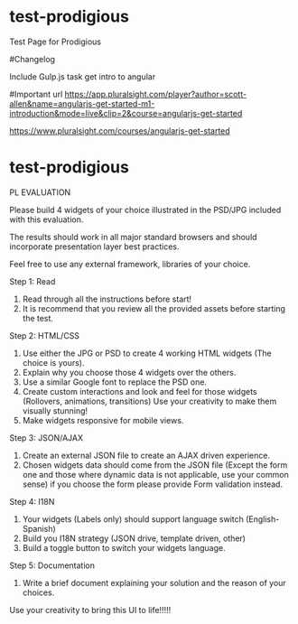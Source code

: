 # test-prodigious
Test Page for Prodigious


#Changelog

Include Gulp.js task
get intro to angular


#Important url
https://app.pluralsight.com/player?author=scott-allen&name=angularjs-get-started-m1-introduction&mode=live&clip=2&course=angularjs-get-started

https://www.pluralsight.com/courses/angularjs-get-started


# test-prodigious

PL EVALUATION

Please build 4 widgets of your choice illustrated in the PSD/JPG included with this evaluation.

The results should work in all major standard browsers and should incorporate presentation layer best practices.

Feel free to use any external framework, libraries of your choice.

Step 1: Read

1. Read through all the instructions before start!
2. It is recommend that you review all the provided assets before starting the test.


Step 2: HTML/CSS

1. Use either the JPG or PSD to create 4 working HTML widgets (The choice is yours).
2. Explain why you choose those 4 widgets over the others.
3. Use a similar Google font to replace the PSD one.
4. Create custom interactions and look and feel for those widgets (Rollovers, animations, transitions) Use your creativity to make them visually stunning!
5. Make widgets responsive for mobile views.

Step 3: JSON/AJAX

1. Create an external JSON file to create an AJAX driven experience.
2. Chosen widgets data should come from the JSON file (Except the form one and those where dynamic data is not applicable, use your common sense) if you choose the form please provide Form validation instead.

Step 4: I18N

1. Your widgets (Labels only) should support language switch (English- Spanish)
2. Build you I18N strategy (JSON drive, template driven, other)
2. Build a toggle button to switch your widgets language.

Step 5: Documentation

1. Write a brief document explaining your solution and the reason of your choices.




Use your creativity to bring this UI to life!!!!!
